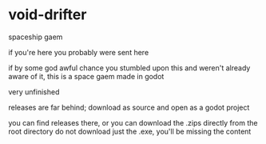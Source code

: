 # void-drifter
spaceship gaem


if you're here you probably were sent here

if by some god awful chance you stumbled upon this and weren't already aware of it, this is a space gaem made in godot

very unfinished

releases are far behind; download as source and open as a godot project

you can find releases there, or you can download the .zips directly from the root directory
do not download just the .exe, you'll be missing the content
